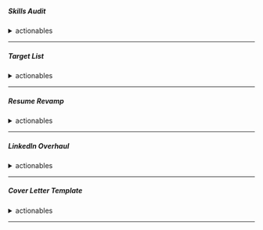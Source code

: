 ##### Skills Audit
<details>
<summary> actionables</summary>
Create a document listing all your skills (CI/CD, Cloud, IaC, Containers, Monitoring, Scripting). Rate your proficiency in each (Beginner, Intermediate, Expert).


|⚠️✅ℹ️| Skill    | demonstration | References | 
| -------- | -------- | ------- |------- |
|⚠️✅ℹ️| CI  | Build Code using Different Tools, A. Jenknins, B. Circleci C. cmake    ||
|⚠️✅ℹ️| CD(delivery, deployment)  | Build terraform Code, ArgoCD Deployments, Jenknins, Circleci    ||
|⚠️✅ℹ️| Security and Hardening|||
|⚠️✅ℹ️| Cloud | AWS     ||
|⚠️✅ℹ️| IAC    | Terraform    ||
|⚠️✅ℹ️| Containers  | Docker    ||
|⚠️✅ℹ️| Monitoring  | <font color="red">Prometheus, Grafana</font>    ||
|⚠️✅ℹ️| Telemetry  |     ||
|⚠️✅ℹ️| Logging  | ELK stack    ||
|⚠️✅ℹ️| Scripting  | shell    |[python devops, Noah Gift](https://learning-oreilly-com.res.banq.qc.ca/library/view/python-for-devops/9781492057680/) [The linux commandline](https://learning-oreilly-com.res.banq.qc.ca/library/view/the-linux-command/9781492071235/)|
|⚠️✅ℹ️| container orchestration  | kubernetes, Helm, Flux, ArgoCD, GitOps    ||
|⚠️✅ℹ️| certifications | AWS, kubernetes     ||
|⚠️✅ℹ️| algorithms |      |[princeton](https://algs4.cs.princeton.edu/home/)|
|⚠️✅ℹ️| system design |      | [Acing system design , Zhiyong Tan](https://learning-oreilly-com.res.banq.qc.ca/library/view/acing-the-system/9781633439108/) |
|⚠️✅ℹ️| linux |      ||
|⚠️✅ℹ️| languages | java, python, golang, typescript      ||

</details>

---

##### Target List
<details>
<summary> actionables</summary>

Identify 15-20 target companies in Montreal (e.g., Shopify, Morgan Stanley, Ubisoft, Hopper, Lightspeed, local startups).


|⚠️✅ℹ️| Name | Domain| Tech stack| Company type and size| Relevant link|
| -------- | -------- | ------- |------- |-------- | ------- |
|⚠️✅ℹ️| Shopify | ||||
|⚠️✅ℹ️| Lightspeed |||||
|⚠️✅ℹ️| Hopper |||||
|⚠️✅ℹ️| Sonder |||||
|⚠️✅ℹ️| Circleci|||||
|⚠️✅ℹ️| Ubisoft |||||
|⚠️✅ℹ️|EA |||||
|⚠️✅ℹ️| Behaviour interactive|||||
|⚠️✅ℹ️| WB games |||||
|⚠️✅ℹ️| DNEG|||||
|⚠️✅ℹ️| Morgan stanley|||||
|⚠️✅ℹ️| Royal bank of Canada|||||
|⚠️✅ℹ️| National bank|||||
|⚠️✅ℹ️| CAE|||||
|⚠️✅ℹ️| Bombardier|||||
|⚠️✅ℹ️| ALayacare|||||
|⚠️✅ℹ️| Paper |||||
|⚠️✅ℹ️| Vention|||||
|⚠️✅ℹ️| Conveo|||||

</details>

---

##### Resume Revamp
<details>
<summary> actionables</summary>
```
Rewrite your resume using the STAR method (Situation, Task, Action, Result) for at least 5 key accomplishments. Include metrics (e.g., "reduced deployment time by 30%," "cut cloud costs by 15%").
```
</details>

---

##### LinkedIn Overhaul
<details>
<summary> actionables</summary>
```
Update your headline to: "DevOps Engineer | AWS, Kubernetes, Terraform | Seeking New Opportunity in Montreal"
Rewrite your "About" section to mirror your resume's STAR stories.
Ensure your experience section is complete and matches your resume.
```
</details>

---

##### Cover Letter Template
<details>
<summary> actionables</summary>
```
Create a strong, reusable cover letter template with placeholders for the company name and a specific reason for your interest.
```
</details>

---

